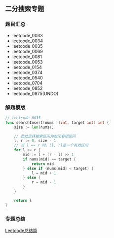 ## 二分搜索专题
### 题目汇总
- leetcode_0033
- leetcode_0034
- leetcode_0035
- leetcode_0069
- leetcode_0081
- leetcode_0053
- leetcode_0154
- leetcode_0374
- leetcode_0540
- leetcode_0704
- leetcode_0852
- leetcode_0875(UNDO)

### 解题模版
```go
// leetcode_0035
func searchInsert(nums []int, target int) int {
    size := len(nums);

    // 此处选择搜索区间为左闭右闭区间
    l, r := 0, size - 1
    // 当 l == r 时，[l, r]是一个有效区间
    for l <= r {
        mid := l + (r - l) >> 1
        if nums[mid] == target {
            return mid
        } else if (nums[mid] < target) {
            l = mid + 1
        } else {
            r = mid - 1
        }
    }

    return l
}
```

### 专题总结
[Leetcode总结篇](https://leetcode-cn.com/problems/search-insert-position/solution/te-bie-hao-yong-de-er-fen-cha-fa-fa-mo-ban-python-/)